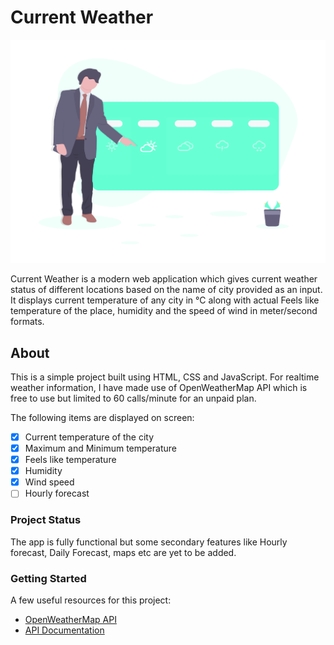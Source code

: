 # Current Weather
![alt text](https://raw.githubusercontent.com/shahgauravraj/CurrentWeatherApp-js/master/assets/undraw_weather_d9t2.png)

Current Weather is a modern web application which gives current weather status of different locations based on the name of city provided as an input. It displays current temperature of any city in °C along with actual Feels like temperature of the place, humidity and the speed of wind in meter/second formats.

## About
This is a simple project built using HTML, CSS and JavaScript. For realtime weather information, I have made use of OpenWeatherMap API which is free to use but limited to 60 calls/minute for an unpaid plan.

The following items are displayed on screen:
- [x] Current temperature of the city
- [x] Maximum and Minimum temperature
- [X] Feels like temperature
- [X] Humidity
- [X] Wind speed
- [ ] Hourly forecast

### Project Status
The app is fully functional but some secondary features like Hourly forecast, Daily Forecast, maps etc are yet to be added.

### Getting Started
A few useful resources for this project:

- [OpenWeatherMap API](https://openweathermap.org/)
- [API Documentation](https://openweathermap.org/current)